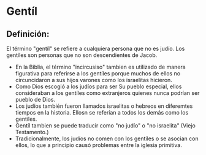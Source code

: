 # Gentíl

## Definición: 

El término "gentíl" se refiere a cualquiera persona que no es judío. Los gentíles son personas que no son descendientes de Jacob.

* En la Biblia, el término "incircusiso" tambien es utilizado de manera figurativa para referirse a los gentíles porque muchos de ellos no circuncidaron a sus hijos varones como los israelitas hicieron.
* Como Dios escogió a los judíos para ser Su pueblo especial, ellos consideraban a los gentíles como extranjeros quienes nunca podrían ser pueblo de Dios.
* Los judíos también fueron llamados israelitas o hebreos en diferemtes tiempos en la historia. Ellosn se referían a todos los demás como los gentíles.
* Gentíl tambien se puede traducir como "no judío" o "no israelita" (Viejo Testamento.)
* Tradicionalmente, los judíos no comen con los gentíles o se asocian con ellos, lo que a principio causó problemas entre la iglesia primitiva.

